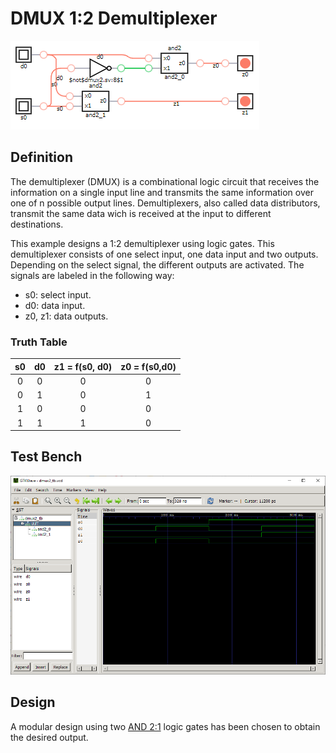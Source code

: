 # DMUX 1:2 Demultiplexer

![dmux2 synthesis](./synthesis.png "DMUX 1:2 Synthesis")

## Definition
The demultiplexer (DMUX) is a combinational logic circuit that receives the information on a single input line and transmits the same information over one of n possible output lines. Demultiplexers, also called data distributors, transmit the same data wich is received at the input to different destinations.

This example designs a 1:2 demultiplexer using logic gates. This demultiplexer consists of one select input, one data input and two outputs. Depending on the select signal, the different outputs are activated. The signals are labeled in the following way:
* s0: select input.
* d0: data input.
* z0, z1: data outputs.

### Truth Table
|s0 | d0 | z1 = f(s0, d0) | z0 = f(s0,d0)|
|:---:|:---:|:---:|:---:|
|0| 0| 0| 0|
|0| 1| 0| 1|
|1| 0| 0| 0|
|1| 1| 1| 0|

## Test Bench
![dmux2 tb](./dmux2_tb.png "DMUX 1:2 Test Bench")

## Design
A modular design using two [AND 2:1](../../../basic_logic_design/logic_gates/and2/README.md) logic gates has been chosen to obtain the desired output.